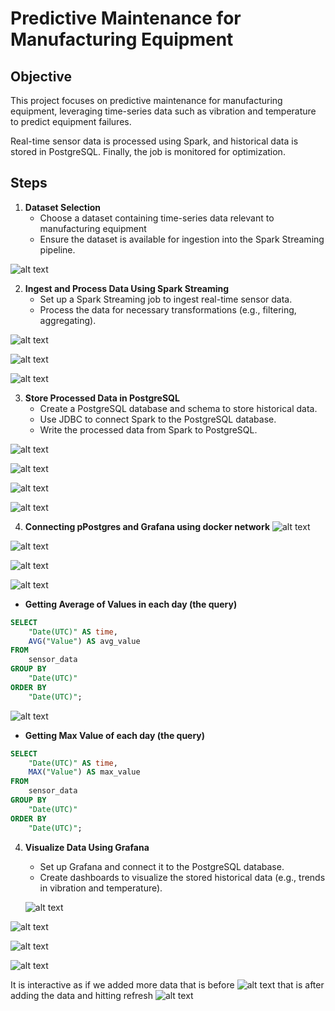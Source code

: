 # Predictive Maintenance for Manufacturing Equipment

## Objective
This project focuses on predictive maintenance for manufacturing equipment, leveraging time-series data such as vibration and temperature to predict equipment failures. 

Real-time sensor data is processed using Spark, and historical data is stored in PostgreSQL. Finally, the job is monitored for optimization.

## Steps

1. **Dataset Selection**
   - Choose a dataset containing time-series data relevant to manufacturing equipment 
   - Ensure the dataset is available for ingestion into the Spark Streaming pipeline.

![alt text](Imgs/img44.png)

2. **Ingest and Process Data Using Spark Streaming**
   - Set up a Spark Streaming job to ingest real-time sensor data.
   - Process the data for necessary transformations (e.g., filtering, aggregating).

![alt text](Imgs/image-1.png)
  
![alt text](Imgs/img22.png)

![alt text](Imgs/imagee.png)

3. **Store Processed Data in PostgreSQL**
   - Create a PostgreSQL database and schema to store historical data.
   - Use JDBC to connect Spark to the PostgreSQL database.
   - Write the processed data from Spark to PostgreSQL.

![alt text](Imgs/imgggg.png)

![alt text](Imgs/imggg.png)

![alt text](Imgs/image-2.png)

![alt text](Imgs/image-3.png)

4. **Connecting pPostgres and Grafana using docker network**
![alt text](Imgs/image-6.png)

![alt text](Imgs/image-7.png)

![alt text](Imgs/image-8.png)

![alt text](Imgs/image-9.png)

- **Getting Average of Values in each day (the query)**
```sql
SELECT 
    "Date(UTC)" AS time,
    AVG("Value") AS avg_value 
FROM 
    sensor_data 
GROUP BY 
    "Date(UTC)"
ORDER BY 
    "Date(UTC)";
```
![alt text](Imgs/image-11.png)

- **Getting Max Value of each day (the query)**
```sql
SELECT 
    "Date(UTC)" AS time,
    MAX("Value") AS max_value 
FROM 
    sensor_data 
GROUP BY 
    "Date(UTC)"
ORDER BY 
    "Date(UTC)";

```

4. **Visualize Data Using Grafana**
   - Set up Grafana and connect it to the PostgreSQL database.
   - Create dashboards to visualize the stored historical data (e.g., trends in vibration and temperature).

   ![alt text](Imgs/image.png)

![alt text](Imgs/image-4.png)

![alt text](Imgs/image-5.png)

![alt text](Imgs/image-10.png)

It is interactive as if we added more data 
that is before 
![alt text](Imgs/image-12.png)
that is after adding the data and hitting refresh
![alt text](Imgs/image-13.png)



